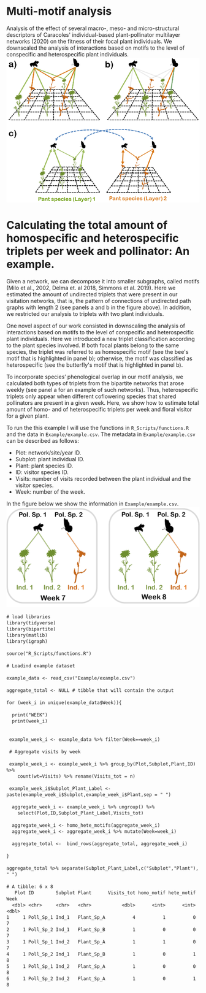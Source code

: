 # Multi-motif analysis
Analysis of the effect of several macro-, meso- and micro-structural descriptors of Caracoles' individual-based plant-pollinator multilayer networks (2020) on the fitness of their focal plant individuals. We downscaled the analysis of interactions based on motifs to the level of conspecific and heterospecific plant individuals.
![](Example/Fig1.png)

# Calculating the total amount of homospecific and heterospecific triplets per week and pollinator: An example.

Given a network, we can decompose it into smaller subgraphs, called motifs (Milo et al., 2002, Delma et. al 2018, Simmons et al. 2019). Here we estimated the amount of undirected triplets that were present in our visitation networks, that is, the pattern of connections of undirected path graphs with length 2 (see panels a and b in the figure above). In addition, we restricted our analysis to triplets with two plant individuals. 

One novel aspect of our work consisted in downscaling the analysis of interactions based on motifs to the level of conspecific and heterospecific plant individuals. Here we introduced a new triplet classification according to the plant species involved. If both focal plants belong to the same species, the triplet was referred to as homospecific motif (see the bee's motif that is highlighted in panel b); otherwise, the motif was classified as heterospecific (see the butterfly's motif that is highlighted in panel b).

To incorporate species’ phenological overlap in our motif analysis, we calculated both types of triplets from the bipartite networks that arose weekly (see panel a for an example of such networks). Thus, heterospecific triplets only appear when different coflowering species that shared pollinators are present in a given week. Here, we show how to estimate total amount of homo- and of heterospecific triplets per week and floral visitor for a given plant.

To run the this example I will use the functions in `R_Scripts/functions.R` and the data in `Example/example.csv`. The metadata in `Example/example.csv` can be described as follows:
* Plot: network/site/year ID.
* Subplot: plant individual ID.
* Plant: plant species ID.
* ID: visitor species ID.
* Visits: number of visits recorded between the plant individual and the visitor species.
* Week: number of the week.

In the figure below we show the information in `Example/example.csv`.
![](Example/Example_1.png)
```
# load libraries
library(tidyverse)
library(bipartite)
library(matlib)
library(igraph)

source("R_Scripts/functions.R")

# Loadind example dataset

example_data <- read_csv("Example/example.csv")

aggregate_total <- NULL # tibble that will contain the output

for (week_i in unique(example_data$Week)){

  print("WEEK")
  print(week_i)
  
  
 example_week_i <- example_data %>% filter(Week==week_i)
 
 # Aggregate visits by week 
 
 example_week_i <- example_week_i %>% group_by(Plot,Subplot,Plant,ID) %>%
    count(wt=Visits) %>% rename(Visits_tot = n)
  
 example_week_i$Subplot_Plant_Label <- paste(example_week_i$Subplot,example_week_i$Plant,sep = " ")
  
  aggregate_week_i <- example_week_i %>% ungroup() %>% 
    select(Plot,ID,Subplot_Plant_Label,Visits_tot)
    
  aggregate_week_i <- homo_hete_motifs(aggregate_week_i)
  aggregate_week_i <- aggregate_week_i %>% mutate(Week=week_i)
  
  aggregate_total <-  bind_rows(aggregate_total, aggregate_week_i) 
  
}

aggregate_total %>% separate(Subplot_Plant_Label,c("Subplot","Plant"), " ")

# A tibble: 6 x 8
   Plot ID        Subplot Plant      Visits_tot homo_motif hete_motif  Week
  <dbl> <chr>     <chr>   <chr>           <dbl>      <int>      <int> <dbl>
1     1 Poll_Sp_1 Ind_1   Plant_Sp_A          4          1          0     7
2     1 Poll_Sp_2 Ind_1   Plant_Sp_B          1          0          0     7
3     1 Poll_Sp_1 Ind_2   Plant_Sp_A          1          1          0     7
4     1 Poll_Sp_2 Ind_1   Plant_Sp_B          1          0          1     8
5     1 Poll_Sp_1 Ind_2   Plant_Sp_A          1          0          0     8
6     1 Poll_Sp_2 Ind_2   Plant_Sp_A          1          0          1     8
```

